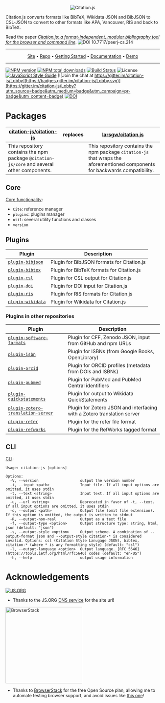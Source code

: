 <p align="center"><img alt="Citation.js" src="https://citation.js.org/static/img/square_logo_medium.png" /></p>

Citation.js converts formats like BibTeX, Wikidata JSON and BibJSON to CSL-JSON to convert to other formats like APA, Vancouver, RIS and back to BibTeX.

Read the paper [*Citation.js: a format-independent, modular bibliography tool for the browser and command line*](https://peerj.com/articles/cs-214/?td=bl).
![DOI 10.7717/peerj-cs.214](https://img.shields.io/badge/DOI-10.7717%2Fpeerj--cs.214-blue)

---

<p align="center"><a href="https://citation.js.org">Site</a> • <a href="https://github.com/citation-js/citation-js">Repo</a> • <a href="https://citation.js.org/#getting-started">Getting Started</a> • <a href="https://citation.js.org/api/0.7">Documentation</a> • <a href="https://citation.js.org/demo">Demo</a></p>

---

[![NPM version](https://img.shields.io/npm/v/@citation-js/core.svg)](https://npmjs.org/package/@citation-js/core)
[![NPM total downloads](https://img.shields.io/npm/dt/@citation-js/core.svg)](https://npmcharts.com/compare/@citation-js%2Fcore?minimal=true)
[![Build Status](https://img.shields.io/github/actions/workflow/status/citation-js/citation-js/build.yml?branch=main)](https://github.com/citation-js/citation-js/actions?query=workflow%3Abuild)
![License](https://img.shields.io/npm/l/@citation-js/core.svg)
[![JavaScript Style Guide](https://img.shields.io/badge/code_style-standard-brightgreen.svg)](https://standardjs.com)
[![Join the chat at https://gitter.im/citation-js/Lobby](https://badges.gitter.im/citation-js/Lobby.svg)](https://gitter.im/citation-js/Lobby?utm_source=badge&utm_medium=badge&utm_campaign=pr-badge&utm_content=badge)
[![DOI](https://zenodo.org/badge/doi/10.5281/zenodo.1005176.svg)](https://doi.org/10.5281/zenodo.1005176)

# Packages

| [citation-js/citation-js](https://github.com/citation-js/citation-js) | replaces | [larsgw/citation.js](https://github.com/larsgw/citation.js) |
|---|---|---|
| This repository contains the npm package `@citation-js/core` and several other components. || This repository contains the npm package `citation-js` that wraps the aforementioned components for backwards compatibility. |

## Core

[Core functionality](https://github.com/citation-js/citation-js/tree/main/packages/core):

  * `Cite`: reference manager
  * `plugins`: plugins manager
  * `util`: several utility functions and classes
  * `version`

## Plugins

| Plugin | Description |
|---|---|
| [`plugin-bibjson`](https://github.com/citation-js/citation-js/tree/main/packages/plugin-bibjson) | Plugin for BibJSON formats for Citation.js |
| [`plugin-bibtex`](https://github.com/citation-js/citation-js/tree/main/packages/plugin-bibtex) | Plugin for BibTeX formats for Citation.js |
| [`plugin-csl`](https://github.com/citation-js/citation-js/tree/main/packages/plugin-csl) | Plugin for CSL output for Citation.js |
| [`plugin-doi`](https://github.com/citation-js/citation-js/tree/main/packages/plugin-doi) | Plugin for DOI input for Citation.js |
| [`plugin-ris`](https://github.com/citation-js/citation-js/tree/main/packages/plugin-ris) | Plugin for RIS formats for Citation.js |
| [`plugin-wikidata`](https://github.com/citation-js/citation-js/tree/main/packages/plugin-wikidata) | Plugin for Wikidata for Citation.js |

### Plugins in other repositories

| Plugin | Description |
|---|---|
| [`plugin-software-formats`](https://github.com/citation-js/plugin-software-formats) | Plugin for CFF, Zenodo JSON, input from GitHub and npm URLs |
| [`plugin-isbn`](https://github.com/citation-js/plugin-isbn) | Plugin for ISBNs (from Google Books, OpenLibrary) |
| [`plugin-orcid`](https://github.com/citation-js/plugin-orcid) | Plugin for ORCID profiles (metadata from DOIs and ISBNs) |
| [`plugin-pubmed`](https://github.com/citation-js/plugin-pubmed) | Plugin for PubMed and PubMed Central identifiers |
| [`plugin-quickstatements`](https://github.com/citation-js/plugin-quickstatements) | Plugin for output to Wikidata QuickStatements |
| [`plugin-zotero-translation-server`](https://github.com/citation-js/plugin-zotero-translation-server) | Plugin for Zotero JSON and interfacing with a Zotero translation server |
| [`plugin-refer`](https://github.com/citation-js/plugin-refer) | Plugin for the refer file format |
| [`plugin-refworks`](https://github.com/citation-js/plugin-refworks) | Plugin for the RefWorks tagged format |

## CLI

[CLI](https://github.com/citation-js/citation-js/tree/main/packages/cli):

    Usage: citation-js [options]

    Options:
      -V, --version                   output the version number
      -i, --input <path>              Input file. If all input options are omitted, it uses stdin
      -t, --text <string>             Input text. If all input options are omitted, it uses stdin
      -u, --url <string>              Deprecated in favor of -t, --text. If all input options are omitted, it uses stdin
      -o, --output <path>             Output file (omit file extension). If this option is omitted, the output is written to stdout
      -R, --output-non-real           Output as a text file
      -f, --output-type <option>      Output structure type: string, html, json (default: "json")
      -s, --output-style <option>     Output scheme. A combination of --output-format json and --output-style citation-* is considered invalid. Options: csl (Citation Style Lanugage JSON), bibtex, citation-* (where * is any formatting style) (default: "csl")
      -l, --output-language <option>  Output language. [RFC 5646](https://tools.ietf.org/html/rfc5646) codes (default: "en-US")
      -h, --help                      output usage information

# Acknowledgements

[![JS.ORG](https://logo.js.org/dark_tiny.png)](https://js.org)

* Thanks to the JS.ORG [DNS service](https://dns.js.org) for the site url!

[<img width="250" alt="BrowserStack" src="https://citation.js.org/static/img/browserstack-logo-600x315.png" />](https://browserstack.com)

* Thanks to [BrowserStack](https://browserstack.com) for the free Open Source plan, allowing me to automate testing browser support, and avoid issues like [this one](https://github.com/larsgw/citation.js/issues/87)!
